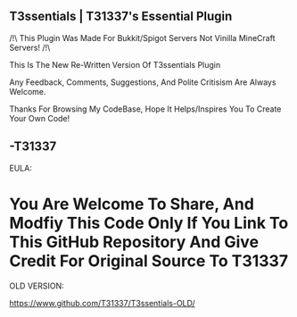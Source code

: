 T3ssentials | T31337's Essential Plugin 
-----
 
/!\ This Plugin Was Made For Bukkit/Spigot Servers Not Vinilla MineCraft Servers! /!\

This Is The New Re-Written Version Of T3ssentials Plugin

Any Feedback, Comments, Suggestions, And Polite Critisism Are Always Welcome.

Thanks For Browsing My CodeBase, Hope It Helps/Inspires You To Create Your Own Code!

-T31337
-----
 
EULA:

  You Are Welcome To Share, And Modfiy This Code Only If You Link To This GitHub Repository And Give Credit For Original Source To T31337
=====


OLD VERSION:

https://www.github.com/T31337/T3ssentials-OLD/
